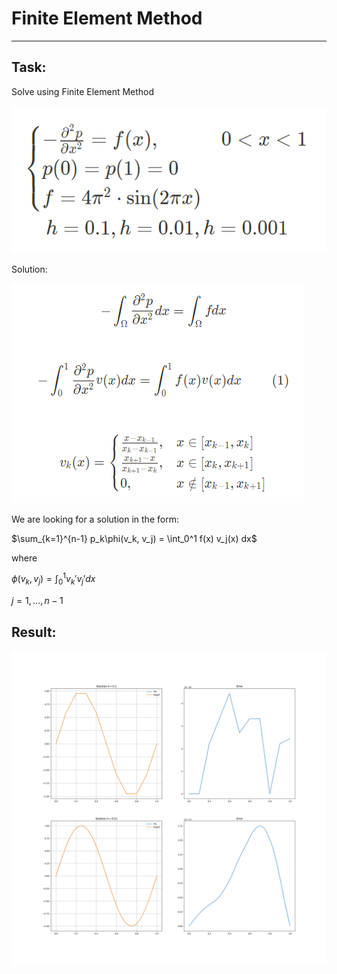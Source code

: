 # Finite Element Method
_________
## Task:
Solve using Finite Element Method

![](pics/problem.png)

Solution:

![](pics/solution.png)

We are looking for a solution in the form:

$\sum_{k=1}^{n-1} p_k\phi(v_k, v_j) = \int_0^1 f(x) v_j(x) dx$

where

$\phi(v_k, v_j) = \int_0^1 v_k'v_j' dx$

$j = 1, \dots , n-1$

## Result:

![](pics/result.png)

